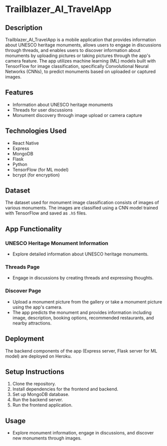 # Trailblazer_AI_TravelApp

## Description
Trailblazer_AI_TravelApp is a mobile application that provides information about UNESCO heritage monuments, allows users to engage in discussions through threads, and enables users to discover information about monuments by uploading pictures or taking pictures through the app's camera feature. The app utilizes machine learning (ML) models built with TensorFlow for image classification, specifically Convolutional Neural Networks (CNNs), to predict monuments based on uploaded or captured images.

## Features
- Information about UNESCO heritage monuments
- Threads for user discussions
- Monument discovery through image upload or camera capture

## Technologies Used
- React Native
- Express
- MongoDB
- Flask
- Python
- TensorFlow (for ML model)
- bcrypt (for encryption)
  
## Dataset
The dataset used for monument image classification consists of images of various monuments. The images are classified using a CNN model trained with TensorFlow and saved as `.h5` files.

## App Functionality
### UNESCO Heritage Monument Information
- Explore detailed information about UNESCO heritage monuments.
  
### Threads Page
- Engage in discussions by creating threads and expressing thoughts.
  
### Discover Page
- Upload a monument picture from the gallery or take a monument picture using the app's camera.
- The app predicts the monument and provides information including image, description, booking options, recommended restaurants, and nearby attractions.

## Deployment
The backend components of the app (Express server, Flask server for ML model) are deployed on Heroku.

## Setup Instructions
1. Clone the repository.
2. Install dependencies for the frontend and backend.
3. Set up MongoDB database.
4. Run the backend server.
5. Run the frontend application.

## Usage
- Explore monument information, engage in discussions, and discover new monuments through images.

